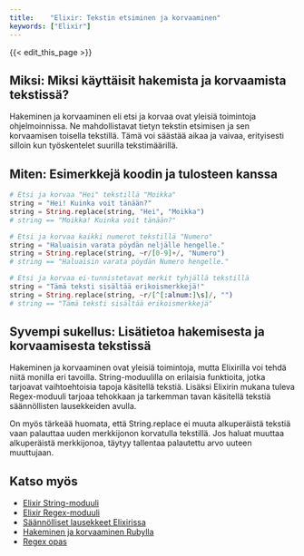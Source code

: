 ```yaml
---
title:    "Elixir: Tekstin etsiminen ja korvaaminen"
keywords: ["Elixir"]
---
```


{{< edit_this_page >}}

## Miksi: Miksi käyttäisit hakemista ja korvaamista tekstissä?

Hakeminen ja korvaaminen eli etsi ja korvaa ovat yleisiä toimintoja ohjelmoinnissa. Ne mahdollistavat tietyn tekstin etsimisen ja sen korvaamisen toisella tekstillä. Tämä voi säästää aikaa ja vaivaa, erityisesti silloin kun työskentelet suurilla tekstimäärillä. 

## Miten: Esimerkkejä koodin ja tulosteen kanssa

```Elixir
# Etsi ja korvaa "Hei" tekstillä "Moikka"
string = "Hei! Kuinka voit tänään?"
string = String.replace(string, "Hei", "Moikka")
# string == "Moikka! Kuinka voit tänään?"
```

```Elixir
# Etsi ja korvaa kaikki numerot tekstillä "Numero"
string = "Haluaisin varata pöydän neljälle hengelle."
string = String.replace(string, ~r/[0-9]+/, "Numero")
# string == "Haluaisin varata pöydän Numero hengelle."
```

```Elixir
# Etsi ja korvaa ei-tunnistetavat merkit tyhjällä tekstillä
string = "Tämä teksti sisältää erikoismerkkejä!"
string = String.replace(string, ~r/[^[:alnum:]\s]/, "")
# string == "Tämä teksti sisältää erikoismerkkejä"
```

## Syvempi sukellus: Lisätietoa hakemisesta ja korvaamisesta tekstissä

Hakeminen ja korvaaminen ovat yleisiä toimintoja, mutta Elixirilla voi tehdä niitä monilla eri tavoilla. String-moduulilla on erilaisia funktioita, jotka tarjoavat vaihtoehtoisia tapoja käsitellä tekstiä. Lisäksi Elixirin mukana tuleva Regex-moduuli tarjoaa tehokkaan ja tarkemman tavan käsitellä tekstiä säännöllisten lausekkeiden avulla.

On myös tärkeää huomata, että String.replace ei muuta alkuperäistä tekstiä vaan palauttaa uuden merkkijonon korvatulla tekstillä. Jos haluat muuttaa alkuperäistä merkkijonoa, täytyy tallentaa palautettu arvo uuteen muuttujaan.

## Katso myös

- [Elixir String-moduuli](https://hexdocs.pm/elixir/String.html)
- [Elixir Regex-moduuli](https://hexdocs.pm/elixir/Regex.html)
- [Säännölliset lausekkeet Elixirissa](https://elixirschool.com/en/lessons/advanced/regex/)
- [Hakeminen ja korvaaminen Rubylla](https://www.digitalocean.com/community/tutorials/how-to-use-gsub-and-gsub-with-ruby)
- [Regex opas](https://www.regular-expressions.info/)